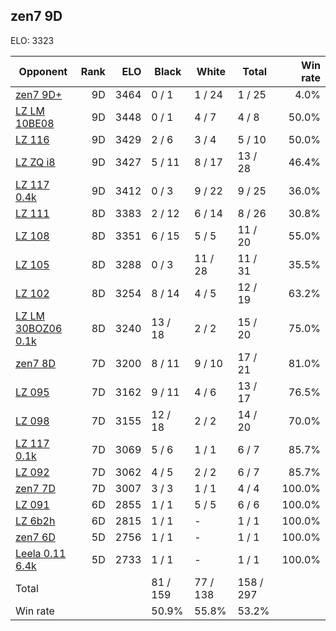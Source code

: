 ## zen7 9D ##

ELO: 3323

Opponent | Rank | ELO | Black | White | Total | Win rate
---------|-----:|----:|-------|-------|-------|-------:
[zen7 9D+](zen7%209D+.md) | 9D | 3464 | 0 / 1 | 1 / 24 | 1 / 25 | 4.0%
[LZ LM 10BE08](LZ%20LM%2010BE08.md) | 9D | 3448 | 0 / 1 | 4 / 7 | 4 / 8 | 50.0%
[LZ 116](LZ%20116.md) | 9D | 3429 | 2 / 6 | 3 / 4 | 5 / 10 | 50.0%
[LZ ZQ i8](LZ%20ZQ%20i8.md) | 9D | 3427 | 5 / 11 | 8 / 17 | 13 / 28 | 46.4%
[LZ 117 0.4k](LZ%20117%200.4k.md) | 9D | 3412 | 0 / 3 | 9 / 22 | 9 / 25 | 36.0%
[LZ 111](LZ%20111.md) | 8D | 3383 | 2 / 12 | 6 / 14 | 8 / 26 | 30.8%
[LZ 108](LZ%20108.md) | 8D | 3351 | 6 / 15 | 5 / 5 | 11 / 20 | 55.0%
[LZ 105](LZ%20105.md) | 8D | 3288 | 0 / 3 | 11 / 28 | 11 / 31 | 35.5%
[LZ 102](LZ%20102.md) | 8D | 3254 | 8 / 14 | 4 / 5 | 12 / 19 | 63.2%
[LZ LM 30BOZ06 0.1k](LZ%20LM%2030BOZ06%200.1k.md) | 8D | 3240 | 13 / 18 | 2 / 2 | 15 / 20 | 75.0%
[zen7 8D](zen7%208D.md) | 7D | 3200 | 8 / 11 | 9 / 10 | 17 / 21 | 81.0%
[LZ 095](LZ%20095.md) | 7D | 3162 | 9 / 11 | 4 / 6 | 13 / 17 | 76.5%
[LZ 098](LZ%20098.md) | 7D | 3155 | 12 / 18 | 2 / 2 | 14 / 20 | 70.0%
[LZ 117 0.1k](LZ%20117%200.1k.md) | 7D | 3069 | 5 / 6 | 1 / 1 | 6 / 7 | 85.7%
[LZ 092](LZ%20092.md) | 7D | 3062 | 4 / 5 | 2 / 2 | 6 / 7 | 85.7%
[zen7 7D](zen7%207D.md) | 7D | 3007 | 3 / 3 | 1 / 1 | 4 / 4 | 100.0%
[LZ 091](LZ%20091.md) | 6D | 2855 | 1 / 1 | 5 / 5 | 6 / 6 | 100.0%
[LZ 6b2h](LZ%206b2h.md) | 6D | 2815 | 1 / 1 | - | 1 / 1 | 100.0%
[zen7 6D](zen7%206D.md) | 5D | 2756 | 1 / 1 | - | 1 / 1 | 100.0%
[Leela 0.11 6.4k](Leela%200.11%206.4k.md) | 5D | 2733 | 1 / 1 | - | 1 / 1 | 100.0%
Total | | | 81 / 159 | 77 / 138 | 158 / 297 | 
Win rate| | | 50.9% | 55.8% | 53.2% | 
